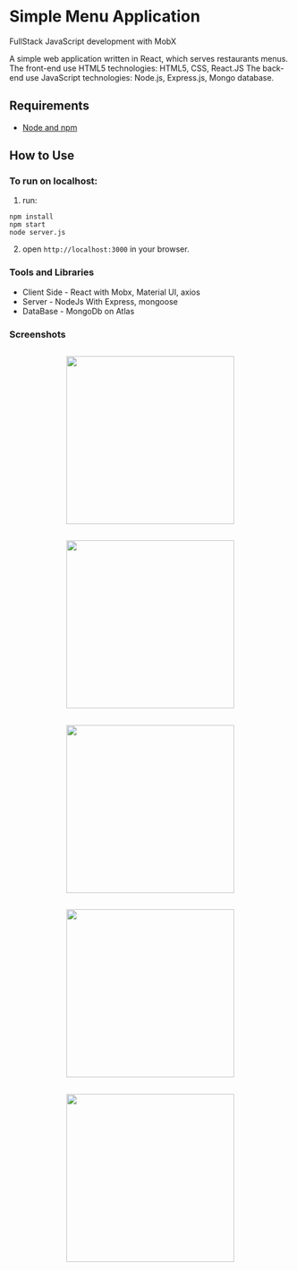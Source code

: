 # Simple Menu Application 
FullStack JavaScript development with MobX

A simple web application written in React, which serves restaurants menus.
The front-end use HTML5 technologies: HTML5, CSS, React.JS 
The back-end use JavaScript technologies: Node.js, Express.js, Mongo database.

## Requirements

- [Node and npm](http://nodejs.org)


## How to Use

### To run on localhost:

1. run:

```
npm install
npm start
node server.js
```

2. open `http://localhost:3000` in your browser.

### Tools and Libraries

- Client Side - React with Mobx, Material UI, axios
- Server - NodeJs With Express, mongoose
- DataBase - MongoDb on Atlas



### Screenshots

## <p align="center"><img src="https://res.cloudinary.com/dnngdbnuq/image/upload/v1625416829/Screen_Shot_2021-07-04_at_7.38.05_PM_dzrw3f.png" width="300"> </p>
## <p align="center"><img src="https://res.cloudinary.com/dnngdbnuq/image/upload/v1625416808/Screen_Shot_2021-07-04_at_7.38.26_PM_e2ckzm.png" width="300"> </p>
## <p align="center"><img src="https://res.cloudinary.com/dnngdbnuq/image/upload/v1625416822/Screen_Shot_2021-07-04_at_7.39.12_PM_olgb5k.png" width="300"> </p>
## <p align="center"><img src="https://res.cloudinary.com/dnngdbnuq/image/upload/v1625416824/Screen_Shot_2021-07-04_at_7.39.21_PM_xbahg3.png" width="300"> </p>
## <p align="center"><img src="https://res.cloudinary.com/dnngdbnuq/image/upload/v1625416805/Screen_Shot_2021-07-04_at_7.39.33_PM_banezf.png" width="300"> </p>



